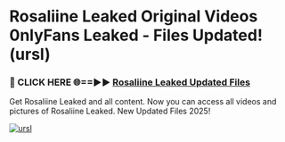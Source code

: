 # Rosaliine Leaked Original Videos 0nlyFans Leaked - Files Updated! (ursl)

<h3>🔴 CLICK HERE 🌐==►► <a href="https://tinyurl.com/x26r9saj" rel="nofollow">Rosaliine Leaked Updated Files</a></h3>

Get Rosaliine Leaked and all content. Now you can access all videos and pictures of Rosaliine Leaked. New Updated Files 2025!

[![ursl](https://i.imgur.com/LkgZPqh.gif)](https://tinyurl.com/x26r9saj)
